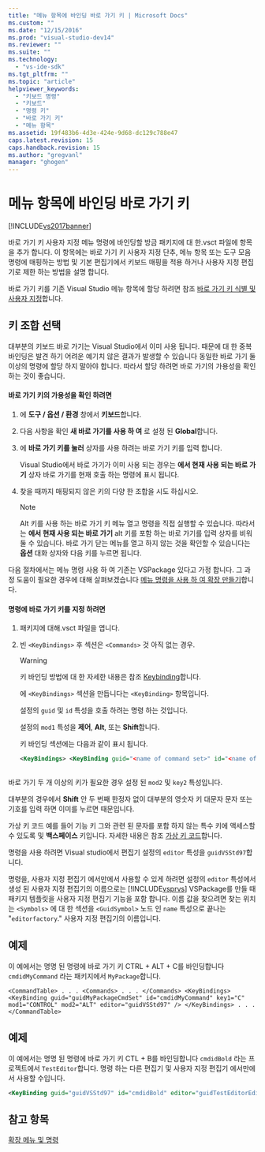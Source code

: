 ```yaml
---
title: "메뉴 항목에 바인딩 바로 가기 키 | Microsoft Docs"
ms.custom: ""
ms.date: "12/15/2016"
ms.prod: "visual-studio-dev14"
ms.reviewer: ""
ms.suite: ""
ms.technology: 
  - "vs-ide-sdk"
ms.tgt_pltfrm: ""
ms.topic: "article"
helpviewer_keywords: 
  - "키보드 명령"
  - "키보드"
  - "명령 키"
  - "바로 가기 키"
  - "메뉴 항목"
ms.assetid: 19f483b6-4d3e-424e-9d68-dc129c788e47
caps.latest.revision: 15
caps.handback.revision: 15
ms.author: "gregvanl"
manager: "ghogen"
---
```

# 메뉴 항목에 바인딩 바로 가기 키
[!INCLUDE[vs2017banner](../code-quality/includes/vs2017banner.md)]

바로 가기 키 사용자 지정 메뉴 명령에 바인딩할 방금 패키지에 대 한.vsct 파일에 항목을 추가 합니다. 이 항목에는 바로 가기 키 사용자 지정 단추, 메뉴 항목 또는 도구 모음 명령에 매핑하는 방법 및 기본 편집기에서 키보드 매핑을 적용 하거나 사용자 지정 편집기로 제한 하는 방법을 설명 합니다.  
  
 바로 가기 키를 기존 Visual Studio 메뉴 항목에 할당 하려면 참조 [바로 가기 키 식별 및 사용자 지정](../ide/identifying-and-customizing-keyboard-shortcuts-in-visual-studio.md)합니다.  
  
## 키 조합 선택  
 대부분의 키보드 바로 가기는 Visual Studio에서 이미 사용 됩니다. 때문에 대 한 중복 바인딩은 발견 하기 어려운 예기치 않은 결과가 발생할 수 있습니다 동일한 바로 가기 둘 이상의 명령에 할당 하지 말아야 합니다. 따라서 할당 하려면 바로 가기의 가용성을 확인 하는 것이 좋습니다.  
  
#### 바로 가기 키의 가용성을 확인 하려면  
  
1.  에 **도구 \/ 옵션 \/ 환경** 창에서 **키보드**합니다.  
  
2.  다음 사항을 확인 **새 바로 가기를 사용 하 여** 로 설정 된 **Global**합니다.  
  
3.  에 **바로 가기 키를 눌러** 상자를 사용 하려는 바로 가기 키를 입력 합니다.  
  
     Visual Studio에서 바로 가기가 이미 사용 되는 경우는 **에서 현재 사용 되는 바로 가기** 상자 바로 가기를 현재 호출 하는 명령에 표시 됩니다.  
  
4.  찾을 때까지 매핑되지 않은 키의 다양 한 조합을 시도 하십시오.  
  
    > [!NOTE]
    >  Alt 키를 사용 하는 바로 가기 키 메뉴 열고 명령을 직접 실행할 수 있습니다. 따라서는 **에서 현재 사용 되는 바로 가기** alt 키를 포함 하는 바로 가기를 입력 상자를 비워 둘 수 있습니다. 바로 가기 닫는 메뉴를 열고 하지 않는 것을 확인할 수 있습니다는 **옵션** 대화 상자와 다음 키를 누르면 됩니다.  
  
 다음 절차에서는 메뉴 명령 사용 하 여 기존는 VSPackage 있다고 가정 합니다. 그 과정 도움이 필요한 경우에 대해 살펴보겠습니다 [메뉴 명령을 사용 하 여 확장 만들기](../extensibility/creating-an-extension-with-a-menu-command.md)합니다.  
  
#### 명령에 바로 가기 키를 지정 하려면  
  
1.  패키지에 대해.vsct 파일을 엽니다.  
  
2.  빈 `<KeyBindings>` 후 섹션은 `<Commands>` 것 아직 없는 경우.  
  
    > [!WARNING]
    >  키 바인딩 방법에 대 한 자세한 내용은 참조 [Keybinding](../extensibility/keybinding-element.md)합니다.  
  
     에 `<KeyBindings>` 섹션을 만듭니다는 `<KeyBinding>` 항목입니다.  
  
     설정의 `guid`  및  `id` 특성을 호출 하려는 명령 하는 것입니다.  
  
     설정의 `mod1` 특성을 **제어**, **Alt**, 또는 **Shift**합니다.  
  
     키 바인딩 섹션에는 다음과 같이 표시 됩니다.  
  
    ```xml  
    <KeyBindings> <KeyBinding guid="<name of command set>" id="<name of command id>" editor="guidVSStd97" key1="1" mod1="CONTROL"/> </KeyBindings>  
  
    ```  
  
 바로 가기 두 개 이상의 키가 필요한 경우 설정 된 `mod2` 및 `key2` 특성입니다.  
  
 대부분의 경우에서 **Shift** 안 두 번째 한정자 없이 대부분의 영숫자 키 대문자 문자 또는 기호를 입력 하면 이미를 누르면 때문입니다.  
  
 가상 키 코드 예를 들어 기능 키 그와 관련 된 문자를 포함 하지 않는 특수 키에 액세스할 수 있도록 및 **백스페이스** 키입니다. 자세한 내용은 참조 [가상 키 코드](http://go.microsoft.com/fwlink/?LinkID=105932)합니다.  
  
 명령을 사용 하려면 Visual studio에서 편집기 설정의 `editor` 특성을 `guidVSStd97`합니다.  
  
 명령을, 사용자 지정 편집기 에서만에서 사용할 수 있게 하려면 설정의 `editor` 특성에서 생성 된 사용자 지정 편집기의 이름으로는 [!INCLUDE[vsprvs](../code-quality/includes/vsprvs_md.md)] VSPackage를 만들 때 패키지 템플릿을 사용자 지정 편집기 기능을 포함 합니다. 이름 값을 찾으려면 찾는 위치는 `<Symbols>` 에 대 한 섹션을 `<GuidSymbol>` 노드 인 `name` 특성으로 끝나는 "`editorfactory`." 사용자 지정 편집기의 이름입니다.  
  
## 예제  
 이 예에서는 명명 된 명령에 바로 가기 키 CTRL \+ ALT \+ C를 바인딩합니다 `cmdidMyCommand` 라는 패키지에서 `MyPackage`합니다.  
  
```  
<CommandTable> . . . <Commands> . . . </Commands> <KeyBindings> <KeyBinding guid="guidMyPackageCmdSet" id="cmdidMyCommand" key1="C" mod1="CONTROL" mod2="ALT" editor="guidVSStd97" /> </KeyBindings> . . . </CommandTable>  
```  
  
## 예제  
 이 예에서는 명명 된 명령에 바로 가기 키 CTL \+ B를 바인딩합니다 `cmdidBold` 라는 프로젝트에서 `TestEditor`합니다. 명령 하는 다른 편집기 및 사용자 지정 편집기 에서만에서 사용할 수입니다.  
  
```xml  
<KeyBinding guid="guidVSStd97" id="cmdidBold" editor="guidTestEditorEditorFactory" key1="B" mod1="Control" />  
```  
  
## 참고 항목  
 [확장 메뉴 및 명령](../extensibility/extending-menus-and-commands.md)